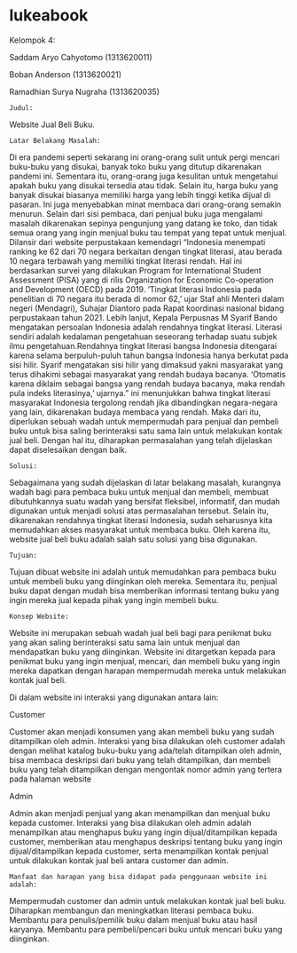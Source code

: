 # lukeabook

Kelompok 4:

Saddam Aryo Cahyotomo (1313620011)

Boban Anderson (1313620021)

Ramadhian Surya Nugraha (1313620035)


	Judul: 

Website Jual Beli Buku.


	Latar Belakang Masalah:

Di era pandemi seperti sekarang ini orang-orang sulit untuk pergi mencari buku-buku yang disukai, banyak toko buku yang ditutup dikarenakan pandemi ini. Sementara itu, orang-orang juga kesulitan untuk mengetahui apakah buku yang disukai tersedia atau tidak.
 Selain itu, harga buku yang banyak disukai biasanya memiliki harga yang lebih tinggi ketika dijual di pasaran. Ini juga menyebabkan minat membaca dari orang-orang semakin menurun. Selain dari sisi pembaca, dari penjual buku juga mengalami masalah dikarenakan sepinya pengunjung yang datang ke toko, dan tidak semua orang yang ingin menjual buku tau tempat yang tepat untuk menjual. 
Dilansir dari website perpustakaan kemendagri “Indonesia menempati ranking ke 62 dari 70 negara berkaitan dengan tingkat literasi, atau berada 10 negara terbawah yang memiliki tingkat literasi rendah.
Hal ini berdasarkan survei yang dilakukan Program for International Student Assessment (PISA) yang di rilis Organization for Economic Co-operation and Development (OECD) pada 2019.
‘Tingkat literasi Indonesia pada penelitian di 70 negara itu berada di nomor 62,’ ujar Staf ahli Menteri dalam negeri (Mendagri), Suhajar Diantoro pada Rapat koordinasi nasional bidang perpustakaan tahun 2021. Lebih lanjut, Kepala Perpusnas M Syarif Bando mengatakan persoalan Indonesia adalah rendahnya tingkat literasi.
Literasi sendiri adalah kedalaman pengetahuan seseorang terhadap suatu subjek ilmu pengetahuan.Rendahnya tingkat literasi bangsa Indonesia ditengarai karena selama berpuluh-puluh tahun bangsa Indonesia hanya berkutat pada sisi hilir. Syarif mengatakan sisi hilir yang dimaksud yakni masyarakat yang terus dihakimi sebagai masyarakat yang rendah budaya bacanya.
‘Otomatis karena diklaim sebagai bangsa yang rendah budaya bacanya, maka rendah pula indeks literasinya,’ ujarnya.” ini menunjukkan bahwa tingkat literasi masyarakat Indonesia tergolong rendah jika dibandingkan negara-negara yang lain, dikarenakan budaya membaca yang rendah.
Maka dari itu, diperlukan sebuah wadah untuk mempermudah para penjual dan pembeli buku untuk bisa saling berinteraksi satu sama lain untuk melakukan kontak jual beli. Dengan hal itu, diharapkan permasalahan yang telah dijelaskan dapat diselesaikan dengan baik.


	Solusi:

Sebagaimana yang sudah dijelaskan di latar belakang masalah, kurangnya wadah bagi para pembaca buku untuk menjual dan membeli, membuat dibutuhkannya suatu wadah yang bersifat fleksibel, informatif, dan mudah digunakan untuk menjadi solusi atas permasalahan tersebut. Selain itu, dikarenakan rendahnya tingkat literasi Indonesia, sudah seharusnya kita memudahkan akses masyarakat untuk membaca buku. Oleh karena itu, website jual beli buku adalah salah satu solusi yang bisa digunakan. 


	Tujuan:

Tujuan dibuat website ini adalah untuk memudahkan para pembaca buku untuk membeli buku yang diinginkan oleh mereka. Sementara itu, penjual buku dapat dengan mudah bisa memberikan informasi tentang buku yang ingin mereka jual kepada pihak yang ingin membeli buku.


	Konsep Website:

Website ini merupakan sebuah wadah jual beli bagi para penikmat buku yang akan saling berinteraksi satu sama lain untuk menjual dan mendapatkan buku yang diinginkan. Website ini ditargetkan kepada para penikmat buku yang ingin menjual, mencari, dan membeli buku yang ingin mereka dapatkan dengan harapan mempermudah mereka untuk melakukan kontak jual beli.

Di dalam website ini interaksi yang digunakan antara lain:

Customer

Customer akan menjadi konsumen yang akan membeli buku yang sudah ditampilkan oleh admin. Interaksi yang bisa dilakukan oleh customer adalah dengan melihat katalog buku-buku yang ada/telah ditampilkan oleh admin, bisa membaca deskripsi dari buku yang telah ditampilkan, dan membeli buku yang telah ditampilkan dengan mengontak nomor admin yang tertera pada halaman website

Admin

Admin akan menjadi penjual yang akan menampilkan dan menjual buku kepada customer. Interaksi yang bisa dilakukan oleh admin adalah menampilkan atau menghapus buku yang ingin dijual/ditampilkan kepada customer, memberikan atau menghapus deskripsi tentang buku yang ingin dijual/ditampilkan kepada customer, serta menampilkan kontak penjual untuk dilakukan kontak jual beli antara customer dan admin.


	Manfaat dan harapan yang bisa didapat pada penggunaan website ini adalah:
	
Mempermudah customer dan admin untuk melakukan kontak jual beli buku.
Diharapkan membangun dan meningkatkan literasi pembaca buku.
Membantu para penulis/pemilik buku dalam menjual buku atau hasil karyanya.
Membantu para pembeli/pencari buku untuk mencari buku yang diinginkan.
	

